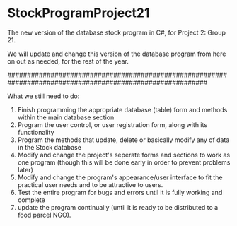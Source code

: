 # StockProgramProject21
The new version of the database stock program in C#, for Project 2: Group 21.

We will update and change this version of the database program from here on out as needed, for the rest of the year.

###########################################################################################################

What we still need to do:
1. Finish programming the appropriate database (table) form and methods within the main database section
2. Program the user control, or user registration form, along with its functionality
3. Program the methods that update, delete or basically modify any of data in the Stock database
4. Modify and change the project's seperate forms and sections to work as one program (though this will be done early in order to prevent problems later)
5. Modify and change the program's appearance/user interface to fit the practical user needs and to be attractive to users.
6. Test the entire program for bugs and errors until it is fully working and complete
7. update the program continually (until it is ready to be distributed to a food parcel NGO).
